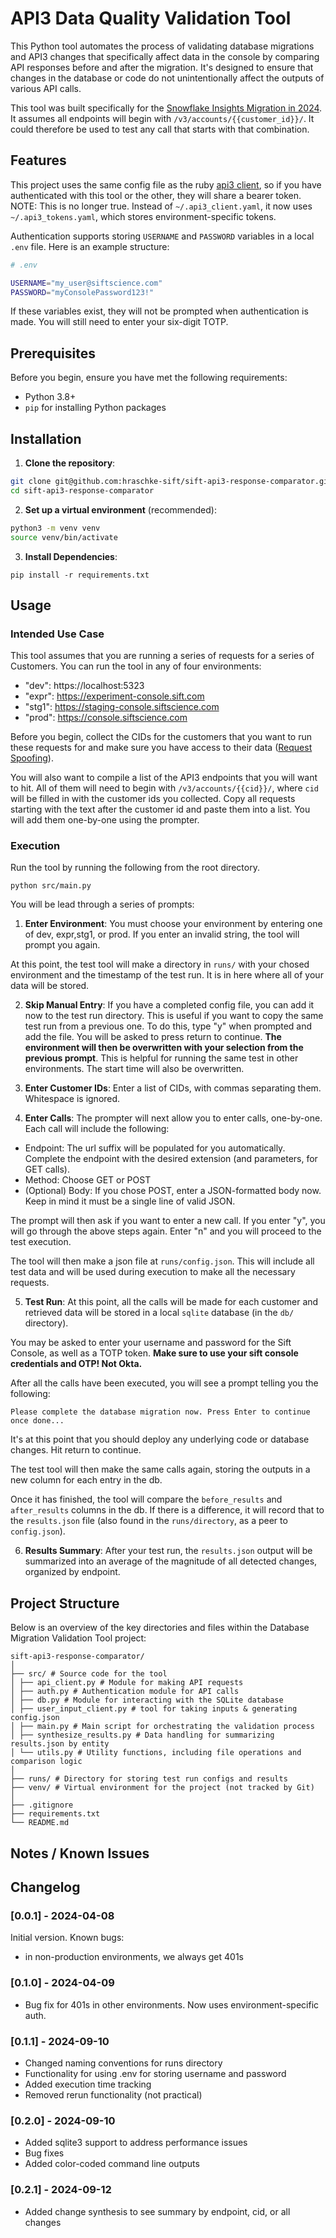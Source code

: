 # API3 Data Quality Validation Tool

This Python tool automates the process of validating database migrations and API3 changes that specifically affect data in the console by comparing API responses before and after the migration. It's designed to ensure that changes in the database or code do not unintentionally affect the outputs of various API calls.

This tool was built specifically for the [Snowflake Insights Migration in 2024](https://sift.atlassian.net/wiki/spaces/RNDTEAM/pages/2257289611/Standardize+Console+Reporting+Data). It assumes all endpoints will begin with `/v3/accounts/{{customer_id}}/`. It could therefore be used to test any call that starts with that combination.

## Features
This project uses the same config file as the ruby [api3 client](https://github.com/SiftScience/ruby/tree/main/ruby/api3_client), so if you have authenticated with this tool or the other, they will share a bearer token.
NOTE: This is no longer true. Instead of `~/.api3_client.yaml`, it now uses `~/.api3_tokens.yaml`, which stores environment-specific tokens.

Authentication supports storing `USERNAME` and `PASSWORD` variables in a local `.env` file. Here is an example structure:

```sh
# .env

USERNAME="my_user@siftscience.com"
PASSWORD="myConsolePassword123!"
```

If these variables exist, they will not be prompted when authentication is made. You will still need to enter your six-digit TOTP.

## Prerequisites
Before you begin, ensure you have met the following requirements:

- Python 3.8+
- `pip` for installing Python packages

## Installation
1. **Clone the repository**:

```sh
git clone git@github.com:hraschke-sift/sift-api3-response-comparator.git
cd sift-api3-response-comparator
```
2. **Set up a virtual environment** (recommended):
```sh
python3 -m venv venv
source venv/bin/activate
```
3. **Install Dependencies**:
```
pip install -r requirements.txt
```

## Usage

### Intended Use Case
This tool assumes that you are running a series of requests for a series of Customers. You can run the tool in any of four environments:
* "dev": https://localhost:5323
* "expr": https://experiment-console.sift.com
* "stg1": https://staging-console.siftscience.com
* "prod": https://console.siftscience.com

Before you begin, collect the CIDs for the customers that you want to run these requests for and make sure you have access to their data ([Request Spoofing](https://sift.atlassian.net/wiki/spaces/RNDTEAM/pages/1821803264/Sift+Admin+Permissions+Policy#Requesting-Access-(employee))).

You will also want to compile a list of the API3 endpoints that you will want to hit. All of them will need to begin with `/v3/accounts/{{cid}}/`, where `cid` will be filled in with the customer ids you collected. Copy all requests starting with the text after the customer id and paste them into a list. You will add them one-by-one using the prompter.

### Execution

Run the tool by running the following from the root directory.
```
python src/main.py
```

You will be lead through a series of prompts:

1. **Enter Environment**: You must choose your environment by entering one of dev, expr,stg1, or prod. If you enter an invalid string, the tool will prompt you again.

At this point, the test tool will make a directory in `runs/` with your chosed environment and the timestamp of the test run. It is in here where all of your data will be stored.

2. **Skip Manual Entry**: If you have a completed config file, you can add it now to the test run directory. This is useful if you want to copy the same test run from a previous one. To do this, type "y" when prompted and add the file. You will be asked to press return to continue. __The environment will then be overwritten with your selection from the previous prompt__. This is helpful for running the same test in other environments. The start time will also be overwritten.

3. **Enter Customer IDs**: Enter a list of CIDs, with commas separating them. Whitespace is ignored.

4. **Enter Calls**: The prompter will next allow you to enter calls, one-by-one. Each call will include the following:
  * Endpoint: The url suffix will be populated for you automatically. Complete the endpoint with the desired extension (and parameters, for GET calls).
  * Method: Choose GET or POST
  * (Optional) Body: If you chose POST, enter a JSON-formatted body now. Keep in mind it must be a single line of valid JSON.

The prompt will then ask if you want to enter a new call. If you enter "y", you will go through the above steps again. Enter "n" and you will proceed to the test execution.

The tool will then make a json file at `runs/config.json`. This will include all test data and will be used during execution to make all the necessary requests.

5. **Test Run**: At this point, all the calls will be made for each customer and retrieved data will be stored in a local `sqlite` database (in the `db/` directory).

You may be asked to enter your username and password for the Sift Console, as well as a TOTP token. __Make sure to use your sift console credentials and OTP! Not Okta.__

After all the calls have been executed, you will see a prompt telling you the following:

```Please complete the database migration now. Press Enter to continue once done...```

It's at this point that you should deploy any underlying code or database changes. Hit return to continue.

The test tool will then make the same calls again, storing the outputs in a new column for each entry in the db.

Once it has finished, the tool will compare the `before_results` and `after_results` columns in the db. If there is a difference, it will record that to the `results.json` file (also found in the `runs/directory`, as a peer to `config.json`).

6. **Results Summary**: After your test run, the `results.json` output will be summarized into an average of the magnitude of all detected changes, organized by endpoint.


## Project Structure

Below is an overview of the key directories and files within the Database Migration Validation Tool project:
```
sift-api3-response-comparator/
│
├── src/ # Source code for the tool
│ ├── api_client.py # Module for making API requests
│ ├── auth.py # Authentication module for API calls
│ ├── db.py # Module for interacting with the SQLite database
│ ├── user_input_client.py # tool for taking inputs & generating config.json
│ ├── main.py # Main script for orchestrating the validation process
│ ├── synthesize_results.py # Data handling for summarizing results.json by entity
│ └── utils.py # Utility functions, including file operations and comparison logic
│
├── runs/ # Directory for storing test run configs and results
├── venv/ # Virtual environment for the project (not tracked by Git)
│
├── .gitignore
├── requirements.txt
└── README.md
```

## Notes / Known Issues

## Changelog
### [0.0.1] - 2024-04-08
Initial version. Known bugs:
- in non-production environments, we always get 401s

### [0.1.0] - 2024-04-09
- Bug fix for 401s in other environments. Now uses environment-specific auth.

### [0.1.1] - 2024-09-10
- Changed naming conventions for runs directory
- Functionality for using .env for storing username and password
- Added execution time tracking
- Removed rerun functionality (not practical)

### [0.2.0] - 2024-09-10
- Added sqlite3 support to address performance issues
- Bug fixes
- Added color-coded command line outputs

### [0.2.1] - 2024-09-12
- Added change synthesis to see summary by endpoint, cid, or all changes